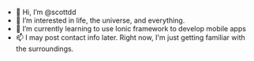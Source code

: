 - 👋 Hi, I’m @scottdd
- 👀 I’m interested in life, the universe, and everything.
- 🌱 I’m currently learning to use Ionic framework to develop mobile apps
- 📫 I may post contact info later. Right now, I'm just getting familiar with the surroundings.

<!---
scottdd/scottdd is a ✨ special ✨ repository because its `README.md` (this file) appears on your GitHub profile.
You can click the Preview link to take a look at your changes.
--->
